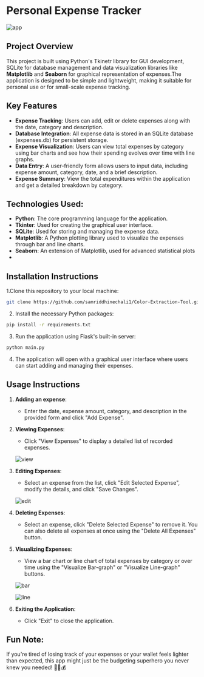 # Personal Expense Tracker
![app](https://github.com/user-attachments/assets/56f78a2e-b86f-44a3-a176-477ef2dedc35)

## Project Overview
This project is built using Python's Tkinetr library for GUI development, SQLite for database management and data visualization libraries like **Matplotlib** and **Seaborn** for graphical representation of expenses.The application is designed to be simple and lightweight, making it suitable for personal use or for small-scale expense tracking.

## Key Features
* **Expense Tracking**: Users can add, edit or delete expenses along with the date, category and description.
* **Database Integration**: All expense data is stored in an SQLite database (expenses.db) for persistent storage.
* **Expense Visualization**: Users can view total expenses by category using bar charts and see how their spending evolves over time with line graphs.
* **Data Entry**: A user-friendly form allows users to input data, including expense amount, category, date, and a brief description.
* **Expense Summary**: View the total expenditures within the application and get a detailed breakdown by category.
  
## Technologies Used:
* **Python**: The core programming language for the application.
* **Tkinter**: Used for creating the graphical user interface.
* **SQLite**: Used for storing and managing the expense data.
* **Matplotlib**: A Python plotting library used to visualize the expenses through bar and line charts.
* **Seaborn**: An extension of Matplotlib, used for advanced statistical plots
* 
## Installation Instructions
1.Clone this repository to your local machine:
```bash
git clone https://github.com/samriddhinechali1/Color-Extraction-Tool.git

```
2. Install the necessary Python packages:
```bash
pip install -r requirements.txt
```
3. Run the application using Flask's built-in server:
```bash
python main.py
```
4. The application will open with a graphical user interface where users can start adding and managing their expenses.

## Usage Instructions
1. **Adding an expense**:
   * Enter the date, expense amount, category, and description in the provided form and click "Add Expense".
      
2. **Viewing Expenses**:
   * Click "View Expenses" to display a detailed list of recorded expenses.

    ![view](https://github.com/user-attachments/assets/086428ba-4e7b-4d05-9724-368a5ac3af96)

3. **Editing Expenses**:
   * Select an expense from the list, click "Edit Selected Expense", modify the details, and click "Save Changes".

    ![edit](https://github.com/user-attachments/assets/e5f42dcc-70c8-4ceb-8a1f-aac9245e568e)

4. **Deleting Expenses**:
   * Select an expense, click "Delete Selected Expense" to remove it. You can also delete all expenses at once using the "Delete All Expenses" button.

5. **Visualizing Expenses**:
   * View a bar chart or line chart of total expenses by category or over time using the "Visualize Bar-graph" or "Visualize Line-graph" buttons.

   ![bar](https://github.com/user-attachments/assets/3f579177-683b-4978-b390-cf454cd00408)
   
   ![line](https://github.com/user-attachments/assets/c8a42b7a-51d1-4467-9680-4eded2acf415)

7. **Exiting the Application**:
   * Click "Exit" to close the application.

## Fun Note:
If you're tired of losing track of your expenses or your wallet feels lighter than expected, this app might just be the budgeting superhero you never knew you needed! 🦸‍♂️💰


